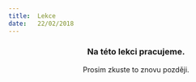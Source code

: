 ```yaml
---
title:  Lekce
date:   22/02/2018
---
```


### <center>Na této lekci pracujeme.</center>
<center>Prosim zkuste to znovu později.</center>